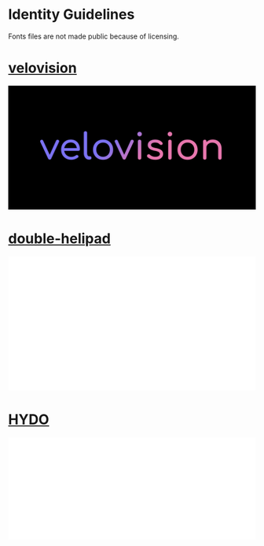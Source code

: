 # Identity Guidelines

Fonts files are not made public because of licensing.

# [velovision](velovision)

![velovision-black-bg](velovision/velovision-black-bg.png)

# [double-helipad](double-helipad)

![double-helipad-white-fg](double-helipad/double-helipad-white-fg.png)

# [HYDO](hydo)

![hydo-white-fg](hydo/hydo-white-fg.png)

